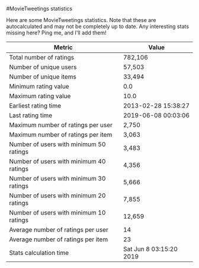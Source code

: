 #MovieTweetings statistics

Here are some MovieTweetings statistics. Note that these are autocalculated and may not be completely up to date. Any interesting stats missing here? Ping me, and I'll add them!

Metric | Value
--- | ---
Total number of ratings                 | 782,106
Number of unique users                  | 57,503
Number of unique items                  | 33,494
Minimum rating value                    | 0.0
Maximum rating value                    | 10.0
Earliest rating time                    | 2013-02-28 15:38:27
Last rating time                        | 2019-06-08 00:03:06
Maximum number of ratings per user      | 2,750
Maximum number of ratings per item      | 3,063
Number of users with minimum 50 ratings | 3,483
Number of users with minimum 40 ratings | 4,356
Number of users with minimum 30 ratings | 5,666
Number of users with minimum 20 ratings | 7,855
Number of users with minimum 10 ratings | 12,659
Average number of ratings per user      | 14
Average number of ratings per item      | 23
Stats calculation time                  | Sat Jun  8 03:15:20 2019

